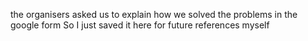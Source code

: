 the organisers asked us to explain how we solved the problems in the google form
So I just saved it here for future references myself
